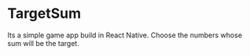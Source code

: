 # TargetSum
Its a simple game app build in React Native.
Choose the numbers whose sum will be the target.
